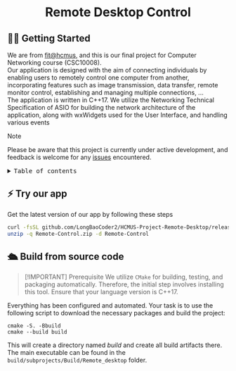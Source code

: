 <div align='center'>
<h1>Remote Desktop Control</h1>
</div>

## 👋🏻 Getting Started
We are from [fit@hcmus](https://fit.hcmus.edu.vn/), and this is our final project for Computer Networking course (CSC10008). 
<br/>
Our application is designed with the aim of connecting individuals by enabling users to remotely control one computer from another, incorporating features such as image transmission, data transfer, remote monitor control, establishing and managing multiple connections, ...
<br/>
The application is written in C++17. We utilize the Networking Technical Specification of ASIO for building the network architecture of the application, along with wxWidgets used for the User Interface, and handling various events
<br/>

> [!NOTE]
> Please be aware that this project is currently under active development, and feedback is welcome for any [issues](https://github.com/LongBaoCoder2/HCMUS-Project-Remote-Desktop/issues) encountered.

<details>
<summary><kbd>Table of contents</kbd></summary>

#### 

- [✨ Features](#-features)
- [⚡️ Try our app](#️-try)
- [🛳 Build from source code ](#-build)
- [🤝 Contributing](#-contributing)
- [🔗 About us](#-about-us)

####

<br/>

</details>

## ⚡️ Try our app
Get the latest version of our app by following these steps
```bash
curl -fsSL github.com/LongBaoCoder2/HCMUS-Project-Remote-Desktop/releases/latest/download/Remote-Control.zip -O
unzip -q Remote-Control.zip -d Remote-Control
```

## 🛳 Build from source code

> [!IMPORTANT] Prerequisite
> We utilize `CMake` for building, testing, and packaging automatically. Therefore, the initial step involves installing this tool. Ensure that your language version is C++17.


Everything has been configured and automated. Your task is to use the following script to download the necessary packages and build the project: 
```
cmake -S. -Bbuild
cmake --build build
```

This will create a directory named _build_ and create all build artifacts there. The main executable can be found in the `build/subprojects/Build/Remote_desktop` folder.
